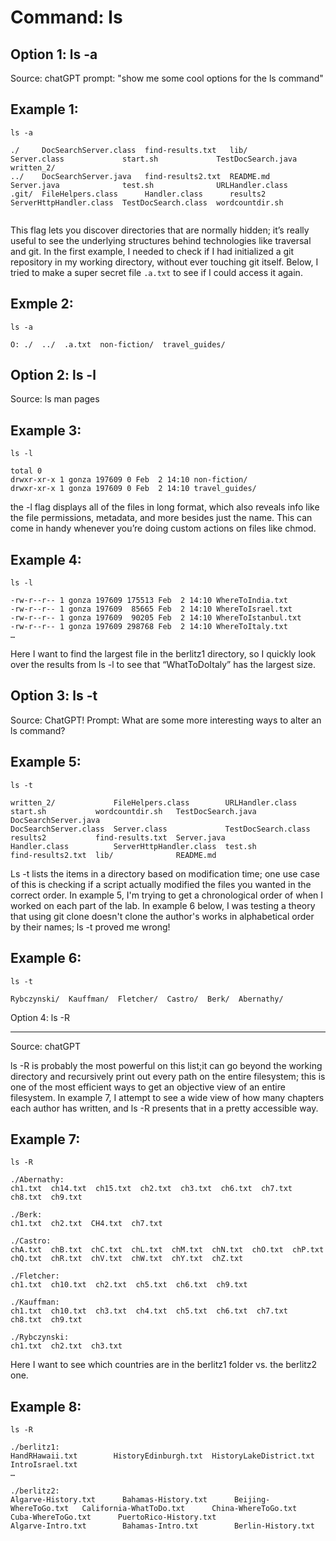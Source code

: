 Command: ls
========

Option 1: ls -a
---------
Source: chatGPT prompt: "show me some cool options for the ls command"

Example 1:
-----

```
ls -a

./     DocSearchServer.class  find-results.txt   lib/       Server.class             start.sh             TestDocSearch.java  written_2/
../    DocSearchServer.java   find-results2.txt  README.md  Server.java              test.sh              URLHandler.class
.git/  FileHelpers.class      Handler.class      results2   ServerHttpHandler.class  TestDocSearch.class  wordcountdir.sh


```

 This flag lets you discover directories that are normally hidden; it’s really useful to see the underlying structures behind technologies like traversal and git. In the first example, I needed to check if I had initialized a git repository in my working directory, without ever touching git itself. Below, I tried to make a super secret file `.a.txt` to see if I could access it again. 

Exmple 2:
----

```
ls -a

O: ./  ../  .a.txt  non-fiction/  travel_guides/

```



Option 2: ls -l
---
Source: ls man pages

Example 3:
---
```
ls -l

total 0
drwxr-xr-x 1 gonza 197609 0 Feb  2 14:10 non-fiction/
drwxr-xr-x 1 gonza 197609 0 Feb  2 14:10 travel_guides/

```

the -l flag displays all of the files in long format, which also reveals info like the file permissions, metadata, and more besides just the name. This can come in handy whenever you’re doing custom actions on files like chmod. 


Example 4:
----

```
ls -l

-rw-r--r-- 1 gonza 197609 175513 Feb  2 14:10 WhereToIndia.txt
-rw-r--r-- 1 gonza 197609  85665 Feb  2 14:10 WhereToIsrael.txt
-rw-r--r-- 1 gonza 197609  90205 Feb  2 14:10 WhereToIstanbul.txt
-rw-r--r-- 1 gonza 197609 298768 Feb  2 14:10 WhereToItaly.txt
…

```

Here I want to find the largest file in the berlitz1 directory, so I quickly look over the results from ls -l to see that “WhatToDoItaly” has the largest size.

Option 3: ls -t
---
Source: ChatGPT!
Prompt: What are some more interesting ways to alter an ls command?

Example 5:
----
```
ls -t

written_2/             FileHelpers.class        URLHandler.class     start.sh           wordcountdir.sh   TestDocSearch.java  DocSearchServer.java
DocSearchServer.class  Server.class             TestDocSearch.class  results2           find-results.txt  Server.java
Handler.class          ServerHttpHandler.class  test.sh              find-results2.txt  lib/              README.md

```
Ls -t lists the items in a directory based on modification time; one use case of this is checking if a script actually modified the files you wanted in the correct order. In example 5, I'm trying to get a chronological order of when I worked on each part of the lab. In example 6 below, I was testing a theory that using git clone doesn't clone the author's works in alphabetical order by their names; ls -t proved me wrong!

Example 6:
---

```
ls -t

Rybczynski/  Kauffman/  Fletcher/  Castro/  Berk/  Abernathy/

```




Option 4: ls -R

---
Source: chatGPT

ls -R is probably the most powerful on this list;it can go beyond the working directory and recursively print out every path on the entire filesystem; this is one of the most efficient ways to get an objective view of an entire filesystem. In example 7, I attempt to see a wide view of how many chapters each author has written, and ls -R presents that in a pretty accessible way.

Example 7:
---

```
ls -R

./Abernathy:
ch1.txt  ch14.txt  ch15.txt  ch2.txt  ch3.txt  ch6.txt  ch7.txt  ch8.txt  ch9.txt

./Berk:
ch1.txt  ch2.txt  CH4.txt  ch7.txt

./Castro:
chA.txt  chB.txt  chC.txt  chL.txt  chM.txt  chN.txt  chO.txt  chP.txt  chQ.txt  chR.txt  chV.txt  chW.txt  chY.txt  chZ.txt

./Fletcher:
ch1.txt  ch10.txt  ch2.txt  ch5.txt  ch6.txt  ch9.txt

./Kauffman:
ch1.txt  ch10.txt  ch3.txt  ch4.txt  ch5.txt  ch6.txt  ch7.txt  ch8.txt  ch9.txt

./Rybczynski:
ch1.txt  ch2.txt  ch3.txt

```

Here I want to see which countries are in the berlitz1 folder vs. the berlitz2 one.

Example 8:
---

```
ls -R

./berlitz1:
HandRHawaii.txt        HistoryEdinburgh.txt  HistoryLakeDistrict.txt  IntroIsrael.txt 
…

./berlitz2:
Algarve-History.txt      Bahamas-History.txt      Beijing-WhereToGo.txt   California-WhatToDo.txt      China-WhereToGo.txt       Cuba-WhereToGo.txt      PuertoRico-History.txt
Algarve-Intro.txt        Bahamas-Intro.txt        Berlin-History.txt 
 

```

